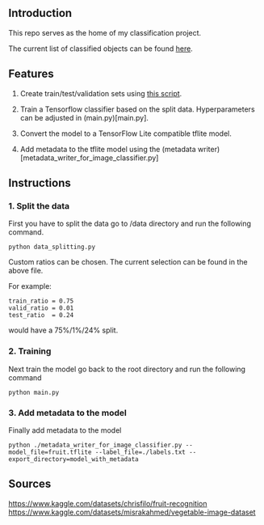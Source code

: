

## Introduction

This repo serves as the home of my classification project. 

The current list of classified objects can be found [here](labels.txt).

## Features 

1. Create train/test/validation sets using [this script](/data/data_splitting.py).

2. Train a Tensorflow classifier based on the split data. Hyperparameters can be adjusted in (main.py)[main.py].

3. Convert the model to a TensorFlow Lite compatible tflite model.

4. Add metadata to the tflite model using the
(metadata writer)[metadata_writer_for_image_classifier.py]


## Instructions 


### 1. Split the data

First you have to split the data
go to /data directory and run the following command.

```python data_splitting.py```

Custom ratios can be chosen. The current selection can be found in the above file.

For example:
```
train_ratio = 0.75
valid_ratio = 0.01
test_ratio  = 0.24
``` 
would have a 75%/1%/24% split.

### 2. Training
Next train the model
go back to the root directory and run the following command

```python main.py```

### 3. Add metadata to the model
Finally add metadata to the model

```python ./metadata_writer_for_image_classifier.py --model_file=fruit.tflite --label_file=./labels.txt --export_directory=model_with_metadata```



## Sources
https://www.kaggle.com/datasets/chrisfilo/fruit-recognition
https://www.kaggle.com/datasets/misrakahmed/vegetable-image-dataset